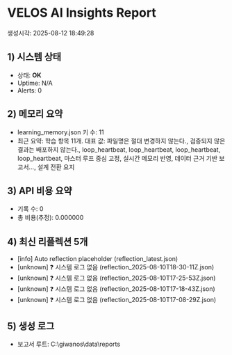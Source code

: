 ﻿# VELOS AI Insights Report
생성시각: 2025-08-12 18:49:28

## 1) 시스템 상태
- 상태: **OK**
- Uptime: N/A
- Alerts: 0

## 2) 메모리 요약
- learning_memory.json 키 수: 11
- 최근 요약: 학습 항목 11개. 대표 값: 파일명은 절대 변경하지 않는다., 검증되지 않은 결과는 배포하지 않는다., loop_heartbeat, loop_heartbeat, loop_heartbeat, loop_heartbeat, 마스터 루프 중심 고정, 실시간 메모리 반영, 데이터 근거 기반 보고서…, 설계 전환 요지

## 3) API 비용 요약
- 기록 수: 0
- 총 비용(추정): 0.000000

## 4) 최신 리플렉션 5개
- [info] Auto reflection placeholder (reflection_latest.json)
- [unknown] ❓ 시스템 로그 없음 (reflection_2025-08-10T18-30-11Z.json)
- [unknown] ❓ 시스템 로그 없음 (reflection_2025-08-10T17-25-53Z.json)
- [unknown] ❓ 시스템 로그 없음 (reflection_2025-08-10T17-18-43Z.json)
- [unknown] ❓ 시스템 로그 없음 (reflection_2025-08-10T17-08-29Z.json)

## 5) 생성 로그
- 보고서 루트: C:\giwanos\data\reports
